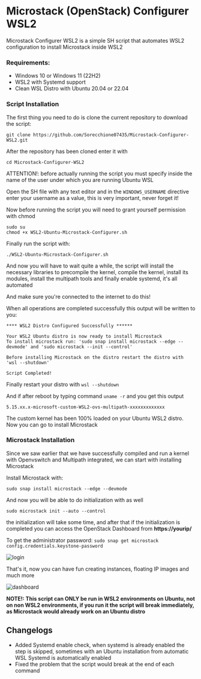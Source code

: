 # Microstack (OpenStack) Configurer WSL2

Microstack Configurer WSL2 is a simple SH script that automates WSL2 configuration to install Microstack inside WSL2

### Requirements:
- Windows 10 or Windows 11 (22H2)
- WSL2 with Systemd support
- Clean WSL Distro with Ubuntu 20.04 or 22.04

### Script Installation

The first thing you need to do is clone the current repository to download the script:

```
git clone https://github.com/Sorecchione07435/Microstack-Configurer-WSL2.git
```

After the repository has been cloned enter it with

```
cd Microstack-Configurer-WSL2
```

ATTENTION!: before actually running the script you must specify inside the name of the user under which you are running Ubuntu WSL

Open the SH file with any text editor and in the ```WINDOWS_USERNAME``` directive enter your username as a value, this is very important, never forget it!

Now before running the script you will need to grant yourself permission with chmod

```
sudo su
chmod +x WSL2-Ubuntu-Microstack-Configurer.sh
```

Finally run the script with:
```
./WSL2-Ubuntu-Microstack-Configurer.sh
```

And now you will have to wait quite a while, the script will install the necessary libraries to precompile the kernel, compile the kernel, install its modules, install the multipath tools and finally enable systemd, it's all automated

And make sure you're connected to the internet to do this!

When all operations are completed successfully this output will be written to you:

```
**** WSL2 Distro Configured Successfully ******

Your WSL2 Ubuntu distro is now ready to install Microstack
To install microstack run: 'sudo snap install microstack --edge --devmode' and 'sudo microstack --init --control'

Before installing Microstack on the distro restart the distro with 'wsl --shutdown'

Script Completed!
```

Finally restart your distro with ```wsl --shutdown```

And if after reboot by typing command ```uname -r``` and you get this output

```
5.15.xx.x-microsoft-custom-WSL2-ovs-multipath-xxxxxxxxxxxxx
```

The custom kernel has been 100% loaded on your Ubuntu WSL2 distro.
Now you can go to install Microstack

### Microstack Installation

Since we saw earlier that we have successfully compiled and run a kernel with Openvswitch and Multipath integrated, we can start with installing Microstack

Install Microstack with:
```
sudo snap install microstack --edge --devmode
```

And now you will be able to do initialization with as well

```
sudo microstack init --auto --control
```

the initialization will take some time, and after that if the initialization is completed you can access the OpenStack Dashboard from **https://yourip/**

To get the administrator password: ```sudo snap get microstack config.credentials.keystone-password```

![login](https://github.com/Sorecchione07435/Microstack-Configurer-WSL2/assets/111366201/c84dd7d5-a164-4f61-a705-d4f58bf74a3c)


That's it, now you can have fun creating instances, floating IP images and much more

![dashboard](https://github.com/Sorecchione07435/Microstack-Configurer-WSL2/assets/111366201/9ceaa8b2-3198-4e93-b2e8-d10bbb2d7aea)


**NOTE!: This script can ONLY be run in WSL2 environments on Ubuntu, not on non WSL2 environments, if you run it the script will break immediately, as Microstack would already work on an Ubuntu distro**

## Changelogs

- Added Systemd enable check, when systemd is already enabled the step is skipped, sometimes with an Ubuntu installation from automatic WSL Systemd is automatically enabled
- Fixed the problem that the script would break at the end of each command
